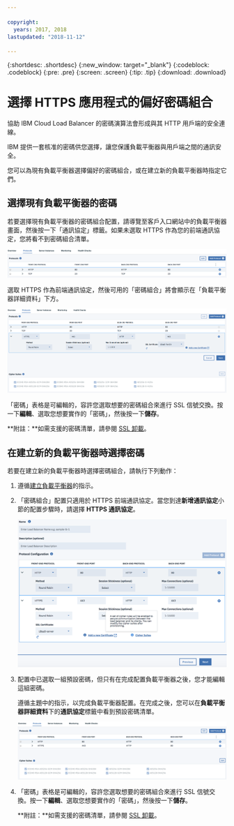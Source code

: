 ```yaml
---

copyright:
  years: 2017, 2018
lastupdated: "2018-11-12"

---
```


{:shortdesc: .shortdesc}
{:new_window: target="_blank"}
{:codeblock: .codeblock}
{:pre: .pre}
{:screen: .screen}
{:tip: .tip}
{:download: .download}

# 選擇 HTTPS 應用程式的偏好密碼組合
協助 IBM Cloud Load Balancer 的密碼演算法會形成與其 HTTP 用戶端的安全連線。

IBM 提供一套核准的密碼供您選擇，讓您保護負載平衡器與用戶端之間的通訊安全。

您可以為現有負載平衡器選擇偏好的密碼組合，或在建立新的負載平衡器時指定它們。 

## 選擇現有負載平衡器的密碼
若要選擇現有負載平衡器的密碼組合配置，請導覽至客戶入口網站中的負載平衡器畫面，然後按一下「通訊協定」標籤。如果未選取 HTTPS 作為您的前端通訊協定，您將看不到密碼組合清單。

  <img src="images/DetailsFlow-HTTPSUnselected.png" alt="圖片" style="width: 700px;"/>
  
選取 HTTPS 作為前端通訊協定，然後可用的「密碼組合」將會顯示在「負載平衡器詳細資料」下方。 

  <img src="images/DetailsFlow-CustomCipherSelection.png" alt="圖片" style="width: 600px;"/>
  
「密碼」表格是可編輯的，容許您選取想要的密碼組合來進行 SSL 信號交換。按一下**編輯**、選取您想要實作的「密碼」，然後按一下**儲存**。
  
**附註：**如需支援的密碼清單，請參閱 [SSL 卸載](ssl-offload.html)。

## 在建立新的負載平衡器時選擇密碼

若要在建立新的負載平衡器時選擇密碼組合，請執行下列動作：

1. 遵循[建立負載平衡器](create-load-balancer.html)的指示。
  
2. 「密碼組合」配置只適用於 HTTPS 前端通訊協定。當您到達**新增通訊協定**小節的配置步驟時，請選擇 **HTTPS 通訊協定**。

	<img src="images/ProvisioningFlow-CustomCiphers.png" alt="圖片" style="width: 500px;"/>
  
3. 配置中已選取一組預設密碼，但只有在完成配置負載平衡器之後，您才能編輯這組密碼。 
  
	遵循主題中的指示，以完成負載平衡器配置。在完成之後，您可以在**負載平衡器詳細資料**下的**通訊協定**標籤中看到預設密碼清單。

	<img src="images/View-CustomCiphers.png" alt="圖片" style="width: 600px;"/>
  
4. 「密碼」表格是可編輯的，容許您選取想要的密碼組合來進行 SSL 信號交換。按一下**編輯**、選取您想要實作的「密碼」，然後按一下**儲存**。
	
	**附註：**如需支援的密碼清單，請參閱 [SSL 卸載](ssl-offload.html)。
